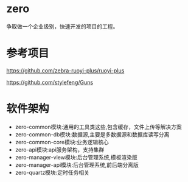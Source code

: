 # zero
争取做一个企业级别，快速开发的项目的工程。


# 参考项目
https://github.com/zebra-ruoyi-plus/ruoyi-plus

https://github.com/stylefeng/Guns

# 软件架构
- zero-common模块:通用的工具类这些,包含缓存，文件上传等解决方案
- zero-common-db模块:数据源,主要是多数据源和数据库读写分离
- zero-common-core模块:业务逻辑核心
- zero-api模块:api服务架构，支持集群
- zero-manager-view模块:后台管理系统,模板渲染版
- zero-manager-api模块:后台管理系统,前后端分离版
- zero-quartz模块:定时任务相关
